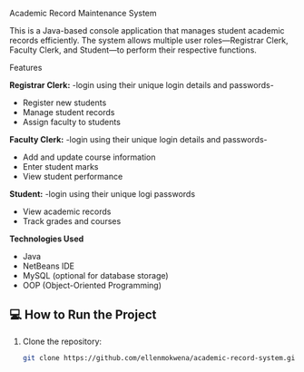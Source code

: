  Academic Record Maintenance System

This is a Java-based console application that manages student academic records efficiently. The system allows multiple user roles—Registrar Clerk, Faculty Clerk, and Student—to perform their respective functions.

 Features

 **Registrar Clerk:**
 -login using their unique login details and passwords-
  - Register new students
  - Manage student records
  - Assign faculty to students

 **Faculty Clerk:**
 -login using their unique login details and passwords-
  - Add and update course information
  - Enter student marks
  - View student performance

 **Student:**
 -login using their unique logi passwords
  - View academic records
  - Track grades and courses

**Technologies Used**

- Java
- NetBeans IDE
- MySQL (optional for database storage)
- OOP (Object-Oriented Programming)

## 💻 How to Run the Project

1. Clone the repository:
   ```bash
   git clone https://github.com/ellenmokwena/academic-record-system.git
